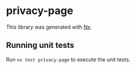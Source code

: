 # privacy-page

This library was generated with [Nx](https://nx.dev).

## Running unit tests

Run `nx test privacy-page` to execute the unit tests.
